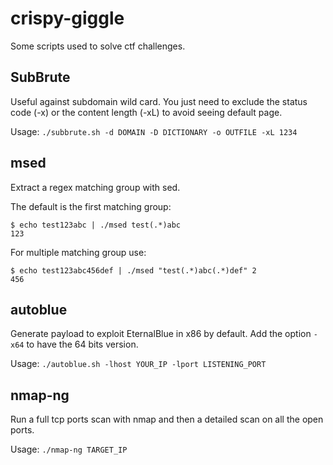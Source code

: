 # crispy-giggle
Some scripts used to solve ctf challenges.

## SubBrute
Useful against subdomain wild card. You just need to exclude the status code (-x) or the content length (-xL) to avoid seeing default page.

Usage: `./subbrute.sh -d DOMAIN -D DICTIONARY -o OUTFILE -xL 1234`

## msed
Extract a regex matching group with sed.

The default is the first matching group:
```
$ echo test123abc | ./msed test(.*)abc
123
```

For multiple matching group use:
```
$ echo test123abc456def | ./msed "test(.*)abc(.*)def" 2
456
```

## autoblue
Generate payload to exploit EternalBlue in x86 by default. Add the option `-x64` to have the 64 bits version.

Usage: `./autoblue.sh -lhost YOUR_IP -lport LISTENING_PORT`

## nmap-ng
Run a full tcp ports scan with nmap and then a detailed scan on all the open ports.

Usage: `./nmap-ng TARGET_IP`

